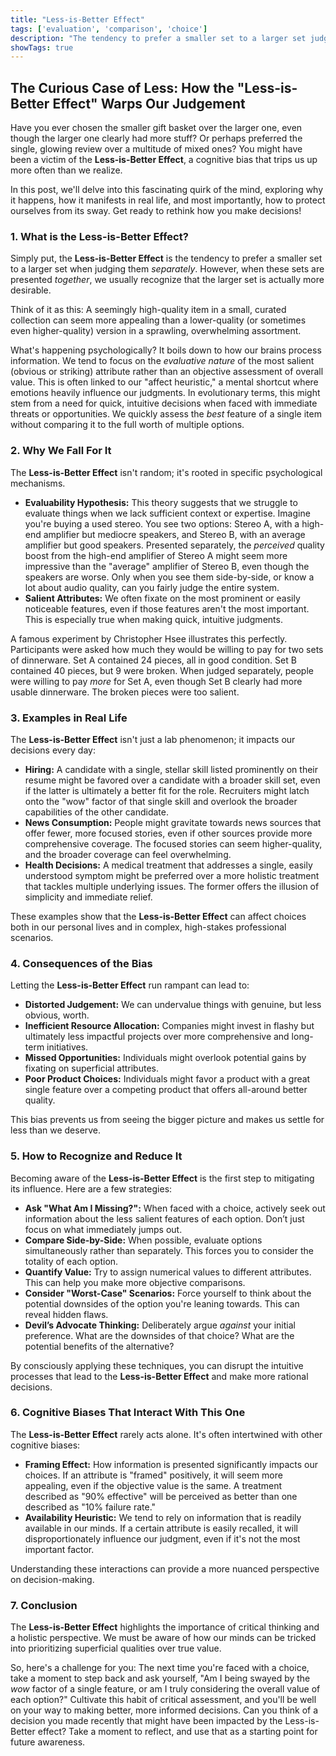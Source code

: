 ```yaml
---
title: "Less-is-Better Effect"
tags: ['evaluation', 'comparison', 'choice']
description: "The tendency to prefer a smaller set to a larger set judged separately, but not jointly."
showTags: true
---
```


## The Curious Case of Less: How the "Less-is-Better Effect" Warps Our Judgement

Have you ever chosen the smaller gift basket over the larger one, even though the larger one clearly had more stuff? Or perhaps preferred the single, glowing review over a multitude of mixed ones? You might have been a victim of the **Less-is-Better Effect**, a cognitive bias that trips us up more often than we realize.

In this post, we'll delve into this fascinating quirk of the mind, exploring why it happens, how it manifests in real life, and most importantly, how to protect ourselves from its sway. Get ready to rethink how you make decisions!

### 1. What is the Less-is-Better Effect?

Simply put, the **Less-is-Better Effect** is the tendency to prefer a smaller set to a larger set when judging them *separately*. However, when these sets are presented *together*, we usually recognize that the larger set is actually more desirable.

Think of it as this: A seemingly high-quality item in a small, curated collection can seem more appealing than a lower-quality (or sometimes even higher-quality) version in a sprawling, overwhelming assortment.

What's happening psychologically? It boils down to how our brains process information. We tend to focus on the *evaluative nature* of the most salient (obvious or striking) attribute rather than an objective assessment of overall value. This is often linked to our "affect heuristic," a mental shortcut where emotions heavily influence our judgments. In evolutionary terms, this might stem from a need for quick, intuitive decisions when faced with immediate threats or opportunities. We quickly assess the *best* feature of a single item without comparing it to the full worth of multiple options.

### 2. Why We Fall For It

The **Less-is-Better Effect** isn't random; it's rooted in specific psychological mechanisms.

*   **Evaluability Hypothesis:** This theory suggests that we struggle to evaluate things when we lack sufficient context or expertise. Imagine you're buying a used stereo. You see two options: Stereo A, with a high-end amplifier but mediocre speakers, and Stereo B, with an average amplifier but good speakers. Presented separately, the *perceived* quality boost from the high-end amplifier of Stereo A might seem more impressive than the "average" amplifier of Stereo B, even though the speakers are worse. Only when you see them side-by-side, or know a lot about audio quality, can you fairly judge the entire system.
*   **Salient Attributes:** We often fixate on the most prominent or easily noticeable features, even if those features aren't the most important. This is especially true when making quick, intuitive judgments.

A famous experiment by Christopher Hsee illustrates this perfectly. Participants were asked how much they would be willing to pay for two sets of dinnerware. Set A contained 24 pieces, all in good condition. Set B contained 40 pieces, but 9 were broken. When judged separately, people were willing to pay *more* for Set A, even though Set B clearly had more usable dinnerware. The broken pieces were too salient.

### 3. Examples in Real Life

The **Less-is-Better Effect** isn't just a lab phenomenon; it impacts our decisions every day:

*   **Hiring:** A candidate with a single, stellar skill listed prominently on their resume might be favored over a candidate with a broader skill set, even if the latter is ultimately a better fit for the role. Recruiters might latch onto the "wow" factor of that single skill and overlook the broader capabilities of the other candidate.
*   **News Consumption:** People might gravitate towards news sources that offer fewer, more focused stories, even if other sources provide more comprehensive coverage. The focused stories can seem higher-quality, and the broader coverage can feel overwhelming.
*   **Health Decisions:** A medical treatment that addresses a single, easily understood symptom might be preferred over a more holistic treatment that tackles multiple underlying issues. The former offers the illusion of simplicity and immediate relief.

These examples show that the **Less-is-Better Effect** can affect choices both in our personal lives and in complex, high-stakes professional scenarios.

### 4. Consequences of the Bias

Letting the **Less-is-Better Effect** run rampant can lead to:

*   **Distorted Judgement:** We can undervalue things with genuine, but less obvious, worth.
*   **Inefficient Resource Allocation:** Companies might invest in flashy but ultimately less impactful projects over more comprehensive and long-term initiatives.
*   **Missed Opportunities:** Individuals might overlook potential gains by fixating on superficial attributes.
*   **Poor Product Choices:** Individuals might favor a product with a great single feature over a competing product that offers all-around better quality.

This bias prevents us from seeing the bigger picture and makes us settle for less than we deserve.

### 5. How to Recognize and Reduce It

Becoming aware of the **Less-is-Better Effect** is the first step to mitigating its influence. Here are a few strategies:

*   **Ask "What Am I Missing?":** When faced with a choice, actively seek out information about the less salient features of each option. Don’t just focus on what immediately jumps out.
*   **Compare Side-by-Side:** When possible, evaluate options simultaneously rather than separately. This forces you to consider the totality of each option.
*   **Quantify Value:** Try to assign numerical values to different attributes. This can help you make more objective comparisons.
*   **Consider "Worst-Case" Scenarios:** Force yourself to think about the potential downsides of the option you're leaning towards. This can reveal hidden flaws.
*   **Devil’s Advocate Thinking:** Deliberately argue *against* your initial preference. What are the downsides of that choice? What are the potential benefits of the alternative?

By consciously applying these techniques, you can disrupt the intuitive processes that lead to the **Less-is-Better Effect** and make more rational decisions.

### 6. Cognitive Biases That Interact With This One

The **Less-is-Better Effect** rarely acts alone. It's often intertwined with other cognitive biases:

*   **Framing Effect:** How information is presented significantly impacts our choices. If an attribute is "framed" positively, it will seem more appealing, even if the objective value is the same. A treatment described as "90% effective" will be perceived as better than one described as "10% failure rate."
*   **Availability Heuristic:** We tend to rely on information that is readily available in our minds. If a certain attribute is easily recalled, it will disproportionately influence our judgment, even if it's not the most important factor.

Understanding these interactions can provide a more nuanced perspective on decision-making.

### 7. Conclusion

The **Less-is-Better Effect** highlights the importance of critical thinking and a holistic perspective. We must be aware of how our minds can be tricked into prioritizing superficial qualities over true value.

So, here's a challenge for you: The next time you're faced with a choice, take a moment to step back and ask yourself, "Am I being swayed by the *wow* factor of a single feature, or am I truly considering the overall value of each option?" Cultivate this habit of critical assessment, and you'll be well on your way to making better, more informed decisions. Can you think of a decision you made recently that might have been impacted by the Less-is-Better effect? Take a moment to reflect, and use that as a starting point for future awareness.

